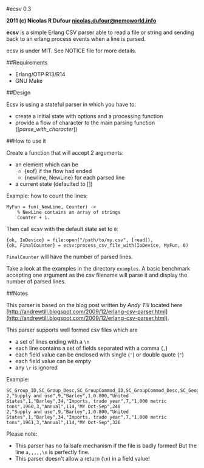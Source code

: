 #ecsv 0.3

**2011 (c) Nicolas R Dufour <nicolas.dufour@nemoworld.info>**

**ecsv** is a simple Erlang CSV parser able to read a file or string and sending back to an erlang process events when a line is parsed.

ecsv is under MIT. See NOTICE file for more details.

##Requirements

* Erlang/OTP R13/R14
* GNU Make

##Design

Ecsv is using a stateful parser in which you have to:

- create a initial state with options and a processing function
- provide a flow of character to the main parsing function ([*parse_with_character*])

##How to use it

Create a function that will accept 2 arguments:

- an element which can be
  - {eof} if the flow had ended
  - {newline, NewLine} for each parsed line
- a current state (defaulted to [])

Example: how to count the lines:

    MyFun = fun(_NewLine, Counter) ->
        % NewLine contains an array of strings
        Counter + 1.

Then call ecsv with the default state set to `0`:

    {ok, IoDevice} = file:open("/path/to/my.csv", [read]),
    {ok, FinalCounter} = ecsv:process_csv_file_with(IoDevice, MyFun, 0)

`FinalCounter` will have the number of parsed lines.

Take a look at the examples in the directory `examples`. A basic benchmark accepting one argument as the csv filename will parse it and display the number of parsed lines.

##Notes

This parser is based on the blog post written by *Andy Till* located
here [http://andrewtill.blogspot.com/2009/12/erlang-csv-parser.html](http://andrewtill.blogspot.com/2009/12/erlang-csv-parser.html).

This parser supports well formed csv files which are

- a set of lines ending with a `\n`
- each line contains a set of fields separated with a comma (`,`)
- each field value can be enclosed with single (`'`) or double quote (`"`)
- each field value can be empty
- any `\r` is ignored

Example:

    SC_Group_ID,SC_Group_Desc,SC_GroupCommod_ID,SC_GroupCommod_Desc,SC_Geography_ID,SortOrder,SC_GeographyIndented_Desc,SC_Commodity_ID,SC_Commodity_Desc,SC_Attribute_ID,SC_Attribute_Desc,SC_Unit_ID,SC_Unit_Desc,Year_ID,SC_Frequency_ID,SC_Frequency_Desc,Timeperiod_ID,Timeperiod_Desc,Amount
    2,"Supply and use",9,"Barley",1,0.800,"United States",1,"Barley",34,"Imports, trade year",7,"1,000 metric tons",1960,3,"Annual",114,"MY Oct-Sep",248
    2,"Supply and use",9,"Barley",1,0.800,"United States",1,"Barley",34,"Imports, trade year",7,"1,000 metric tons",1961,3,"Annual",114,"MY Oct-Sep",326

Please note:

- This parser has no failsafe mechanism if the file is badly formed!
  But the line `a,,,,,\n` is perfectly fine.
- This parser doesn't allow a return (`\n`) in a field value!

